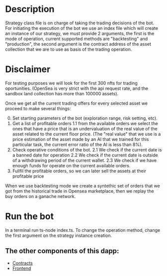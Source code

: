 # Description
Strategy class file is on charge of taking the trading decisions of the bot. For initiating the execution of the bot we use an index file which will create an instance of our strategy, we must provide 2 arguments, the first is the mode of operation, current supported methods are "backtesting"
and "production", the second argument is the contract address of the asset collection that we are to use as basis of the trading operation.

# Disclaimer
For testing purposes we will look for the first 300 nfts for trading oportunities. (OpenSea is very strict with the api request rate, and the sandbox land collection has more than 100000 assets).

Once we get all the current trading offers for every selected asset we proceed 
to make several things:

0. Set starting parameters of the bot (exploration range, risk setting, etc).
1. Get a list of profitable orders
    1.1 from the available orders we select the ones that have a price that is an undervaluation of the real value of the asset related to the current floor price. (The "real value" that we use is a price estimation of the asset made by an AI that we trained for this particular task, the current error ratio of the AI is less than 8%).
2. Check operative conditions of the bot.
    2.1 We check if the current date is a banned date for operation
    2.2 We check if the current date is outside of a withdrawing period of the current wallet.
    2.3 We check if we have enough funds for operate on the current available orders.
3. Fullfil the profitable orders, so we can later sell the assets at their profitable price


When we use backtesting mode we create a syntethic set of orders that we got from the historical trade
in Opensea marketplace, then we replay the buy orders on a ganache network.

# Run the bot

In a terminal run ts-node index.ts. To change the operation method, change the first argument on the strategy instance creation.

## The other components of this dapp:
   - [Contracts](https://github.com/metagamehub/MetaverseStaking/tree/main/contracts)
   - [Frontend](https://github.com/metagamehub/MGH-App/tree/mvstaking)
